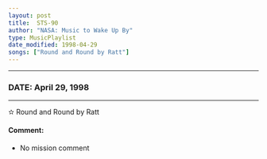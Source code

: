 ```yaml
---
layout: post
title:  STS-90
author: "NASA: Music to Wake Up By"
type: MusicPlaylist
date_modified: 1998-04-29
songs: ["Round and Round by Ratt"]
---
```


----
### DATE: April 29, 1998
----
✫ Round and Round by Ratt

#### Comment:
* No mission comment



<br/>
<center>
	<a target="_blank"
	   href="https://twitter.com/intent/tweet?hashtags=Space,NASA,Playlist,NASAWakeupCalls,SpaceProgram&text={{ page.author}}, '{{ page.songs.first }}' {{ page.title }}, {{ page.date | date: '%B %d, %Y' }}. {{ site.url }}{{ page.url }} @nasawakeupcalls">
	   <i class="fab fa-twitter" alt="Tweet this page" style="font-size: 1.3em;"></i>
	</a>
	&nbsp; 	<i class="fas fa-user-astronaut" style="font-size: 1.5em;"></i> &nbsp;
    <a type="amzn" search="'Round and Round by Ratt'" category="popular music">
        <i class="fab fa-amazon" style="font-size: 1.3em;"></i>
    </a>
</center>
